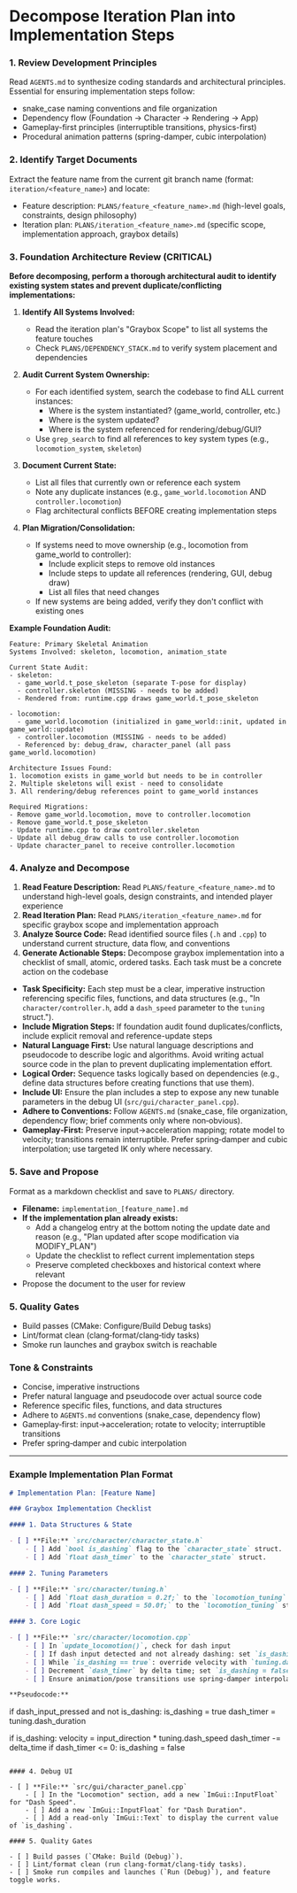 # Decompose Iteration Plan into Implementation Steps

### 1. Review Development Principles

Read `AGENTS.md` to synthesize coding standards and architectural principles. Essential for ensuring implementation steps follow:
-   snake_case naming conventions and file organization
-   Dependency flow (Foundation → Character → Rendering → App)
-   Gameplay-first principles (interruptible transitions, physics-first)
-   Procedural animation patterns (spring-damper, cubic interpolation)

### 2. Identify Target Documents

Extract the feature name from the current git branch name (format: `iteration/<feature_name>`) and locate:
-   Feature description: `PLANS/feature_<feature_name>.md` (high-level goals, constraints, design philosophy)
-   Iteration plan: `PLANS/iteration_<feature_name>.md` (specific scope, implementation approach, graybox details)

### 3. Foundation Architecture Review (CRITICAL)

**Before decomposing, perform a thorough architectural audit to identify existing system states and prevent duplicate/conflicting implementations:**

1.  **Identify All Systems Involved:**
    -   Read the iteration plan's "Graybox Scope" to list all systems the feature touches
    -   Check `PLANS/DEPENDENCY_STACK.md` to verify system placement and dependencies
    
2.  **Audit Current System Ownership:**
    -   For each identified system, search the codebase to find ALL current instances:
        -   Where is the system instantiated? (game_world, controller, etc.)
        -   Where is the system updated?
        -   Where is the system referenced for rendering/debug/GUI?
    -   Use `grep_search` to find all references to key system types (e.g., `locomotion_system`, `skeleton`)
    
3.  **Document Current State:**
    -   List all files that currently own or reference each system
    -   Note any duplicate instances (e.g., `game_world.locomotion` AND `controller.locomotion`)
    -   Flag architectural conflicts BEFORE creating implementation steps
    
4.  **Plan Migration/Consolidation:**
    -   If systems need to move ownership (e.g., locomotion from game_world to controller):
        -   Include explicit steps to remove old instances
        -   Include steps to update all references (rendering, GUI, debug draw)
        -   List all files that need changes
    -   If new systems are being added, verify they don't conflict with existing ones

**Example Foundation Audit:**
```
Feature: Primary Skeletal Animation
Systems Involved: skeleton, locomotion, animation_state

Current State Audit:
- skeleton: 
  - game_world.t_pose_skeleton (separate T-pose for display)
  - controller.skeleton (MISSING - needs to be added)
  - Rendered from: runtime.cpp draws game_world.t_pose_skeleton
  
- locomotion:
  - game_world.locomotion (initialized in game_world::init, updated in game_world::update)
  - controller.locomotion (MISSING - needs to be added)
  - Referenced by: debug_draw, character_panel (all pass game_world.locomotion)

Architecture Issues Found:
1. locomotion exists in game_world but needs to be in controller
2. Multiple skeletons will exist - need to consolidate
3. All rendering/debug references point to game_world instances

Required Migrations:
- Remove game_world.locomotion, move to controller.locomotion
- Remove game_world.t_pose_skeleton
- Update runtime.cpp to draw controller.skeleton
- Update all debug_draw calls to use controller.locomotion
- Update character_panel to receive controller.locomotion
```

### 4. Analyze and Decompose

1.  **Read Feature Description:** Read `PLANS/feature_<feature_name>.md` to understand high-level goals, design constraints, and intended player experience
2.  **Read Iteration Plan:** Read `PLANS/iteration_<feature_name>.md` for specific graybox scope and implementation approach
3.  **Analyze Source Code:** Read identified source files (`.h` and `.cpp`) to understand current structure, data flow, and conventions
4.  **Generate Actionable Steps:** Decompose graybox implementation into a checklist of small, atomic, ordered tasks. Each task must be a concrete action on the codebase

-   **Task Specificity:** Each step must be a clear, imperative instruction referencing specific files, functions, and data structures (e.g., "In `character/controller.h`, add a `dash_speed` parameter to the `tuning` struct.").
-   **Include Migration Steps:** If foundation audit found duplicates/conflicts, include explicit removal and reference-update steps
-   **Natural Language First:** Use natural language descriptions and pseudocode to describe logic and algorithms. Avoid writing actual source code in the plan to prevent duplicating implementation effort.
-   **Logical Order:** Sequence tasks logically based on dependencies (e.g., define data structures before creating functions that use them).
-   **Include UI:** Ensure the plan includes a step to expose any new tunable parameters in the debug UI (`src/gui/character_panel.cpp`).
-   **Adhere to Conventions:** Follow `AGENTS.md` (snake_case, file organization, dependency flow; brief comments only where non‑obvious).
-   **Gameplay‑First:** Preserve input→acceleration mapping; rotate model to velocity; transitions remain interruptible. Prefer spring‑damper and cubic interpolation; use targeted IK only where necessary.

### 5. Save and Propose

Format as a markdown checklist and save to `PLANS/` directory.

-   **Filename:** `implementation_[feature_name].md`
-   **If the implementation plan already exists:**
    -   Add a changelog entry at the bottom noting the update date and reason (e.g., "Plan updated after scope modification via MODIFY_PLAN")
    -   Update the checklist to reflect current implementation steps
    -   Preserve completed checkboxes and historical context where relevant
-   Propose the document to the user for review

### 5. Quality Gates

-   Build passes (CMake: Configure/Build Debug tasks)
-   Lint/format clean (clang‑format/clang‑tidy tasks)
-   Smoke run launches and graybox switch is reachable

### Tone & Constraints

-   Concise, imperative instructions
-   Prefer natural language and pseudocode over actual source code
-   Reference specific files, functions, and data structures
-   Adhere to `AGENTS.md` conventions (snake_case, dependency flow)
-   Gameplay‑first: input→acceleration; rotate to velocity; interruptible transitions
-   Prefer spring‑damper and cubic interpolation

---

### Example Implementation Plan Format

```markdown
# Implementation Plan: [Feature Name]

### Graybox Implementation Checklist

#### 1. Data Structures & State

- [ ] **File:** `src/character/character_state.h`
    - [ ] Add `bool is_dashing` flag to the `character_state` struct.
    - [ ] Add `float dash_timer` to the `character_state` struct.

#### 2. Tuning Parameters

- [ ] **File:** `src/character/tuning.h`
    - [ ] Add `float dash_duration = 0.2f;` to the `locomotion_tuning` struct.
    - [ ] Add `float dash_speed = 50.0f;` to the `locomotion_tuning` struct.

#### 3. Core Logic

- [ ] **File:** `src/character/locomotion.cpp`
    - [ ] In `update_locomotion()`, check for dash input
    - [ ] If dash input detected and not already dashing: set `is_dashing = true`, reset `dash_timer`
    - [ ] While `is_dashing == true`: override velocity with `tuning.dash_speed` in input direction
    - [ ] Decrement `dash_timer` by delta time; set `is_dashing = false` when timer reaches zero
    - [ ] Ensure animation/pose transitions use spring‑damper interpolation and remain interruptible

**Pseudocode:**
```
if dash_input_pressed and not is_dashing:
    is_dashing = true
    dash_timer = tuning.dash_duration

if is_dashing:
    velocity = input_direction * tuning.dash_speed
    dash_timer -= delta_time
    if dash_timer <= 0:
        is_dashing = false
```

#### 4. Debug UI

- [ ] **File:** `src/gui/character_panel.cpp`
    - [ ] In the "Locomotion" section, add a new `ImGui::InputFloat` for "Dash Speed".
    - [ ] Add a new `ImGui::InputFloat` for "Dash Duration".
    - [ ] Add a read-only `ImGui::Text` to display the current value of `is_dashing`.

#### 5. Quality Gates

- [ ] Build passes (`CMake: Build (Debug)`).
- [ ] Lint/format clean (run clang-format/clang-tidy tasks).
- [ ] Smoke run compiles and launches (`Run (Debug)`), and feature toggle works.
```
